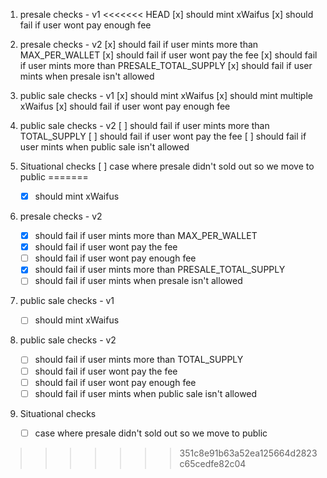 1) presale checks - v1
<<<<<<< HEAD
   [x] should mint xWaifus
   [x] should fail if user wont pay enough fee

2) presale checks - v2
   [x] should fail if user mints more than MAX_PER_WALLET
   [x] should fail if user wont pay the fee
   [x] should fail if user mints more than PRESALE_TOTAL_SUPPLY
   [x] should fail if user mints when presale isn't allowed

3) public sale checks - v1
   [x] should mint xWaifus
   [x] should mint multiple xWaifus
   [x] should fail if user wont pay enough fee

4) public sale checks - v2
   [ ] should fail if user mints more than TOTAL_SUPPLY
   [ ] should fail if user wont pay the fee
   [ ] should fail if user mints when public sale isn't allowed

5) Situational checks 
   [ ] case where presale didn't sold out so we move to public
=======
   - [x] should mint xWaifus

2) presale checks - v2
   - [x] should fail if user mints more than MAX_PER_WALLET
   - [x] should fail if user wont pay the fee
   - [ ] should fail if user wont pay enough fee
   - [x] should fail if user mints more than PRESALE_TOTAL_SUPPLY
   - [ ] should fail if user mints when presale isn't allowed

3) public sale checks - v1
   - [ ] should mint xWaifus

4) public sale checks - v2
   - [ ] should fail if user mints more than TOTAL_SUPPLY
   - [ ] should fail if user wont pay the fee
   - [ ] should fail if user wont pay enough fee
   - [ ] should fail if user mints when public sale isn't allowed

5) Situational checks 
   - [ ] case where presale didn't sold out so we move to public
>>>>>>> 351c8e91b63a52ea125664d2823c65cedfe82c04

